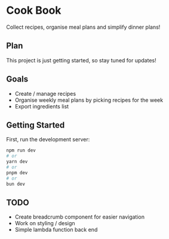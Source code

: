 # Cook Book

Collect recipes, organise meal plans and simplify dinner plans!

## Plan

This project is just getting started, so stay tuned for updates!

## Goals

- Create / manage recipes
- Organise weekly meal plans by picking recipes for the week
- Export ingredients list

## Getting Started

First, run the development server:

```bash
npm run dev
# or
yarn dev
# or
pnpm dev
# or
bun dev
```

## TODO

- Create breadcrumb component for easier navigation
- Work on styling / design
- Simple lambda function back end
